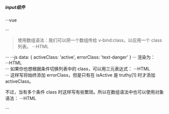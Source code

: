 ##### input组件
···vue
<div :class="[
type === 'textarea' ? 'el-textarea' : 'el-input',
size ? 'el-input--' + size : '',
{
  'is-disabled': disabled,
  'el-input-group': $slots.prepend || $slots.append,
  'el-input-group--append': $slots.append,
  'el-input-group--prepend': $slots.prepend
}
]">
···

> 使用数组语法：我们可以把一个数组传给 v-bind:class，以应用一个 class 列表。
···HTML
<div v-bind:class="[activeClass, errorClass]"></div>
···
···js
data: {
  activeClass: 'active',
  errorClass: 'text-danger'
}
···
渲染为：
···HTML
<div class="active text-danger"></div>
···
如果你也想根据条件切换列表中的 class，可以用三元表达式：
···HTML
<div v-bind:class="[isActive ? activeClass : '', errorClass]"></div>
···
这样写将始终添加 errorClass，但是只有在 isActive 是 truthy[1] 时才添加 activeClass。

不过，当有多个条件 class 时这样写有些繁琐。所以在数组语法中也可以使用对象语法：
···HTML
<div v-bind:class="[{ active: isActive }, errorClass]"></div>
···
